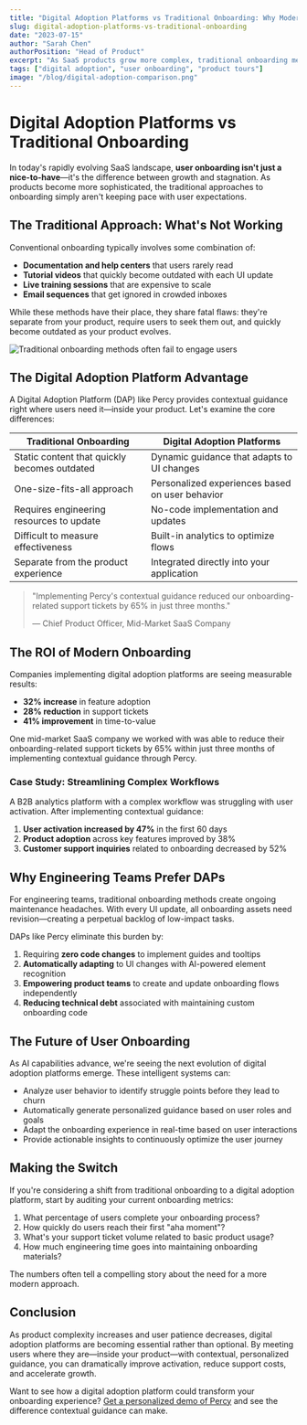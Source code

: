 ```yaml
---
title: "Digital Adoption Platforms vs Traditional Onboarding: Why Modern SaaS Teams Are Switching"
slug: digital-adoption-platforms-vs-traditional-onboarding
date: "2023-07-15"
author: "Sarah Chen"
authorPosition: "Head of Product"
excerpt: "As SaaS products grow more complex, traditional onboarding methods can't keep up. See why leading teams are embracing digital adoption platforms for faster activation and reduced churn."
tags: ["digital adoption", "user onboarding", "product tours"]
image: "/blog/digital-adoption-comparison.png"
---
```


# Digital Adoption Platforms vs Traditional Onboarding

In today's rapidly evolving SaaS landscape, **user onboarding isn't just a nice-to-have**—it's the difference between growth and stagnation. As products become more sophisticated, the traditional approaches to onboarding simply aren't keeping pace with user expectations.

## The Traditional Approach: What's Not Working

Conventional onboarding typically involves some combination of:

* **Documentation and help centers** that users rarely read
* **Tutorial videos** that quickly become outdated with each UI update
* **Live training sessions** that are expensive to scale
* **Email sequences** that get ignored in crowded inboxes

While these methods have their place, they share fatal flaws: they're separate from your product, require users to seek them out, and quickly become outdated as your product evolves.

![Traditional onboarding methods often fail to engage users](/blog/digital-adoption-comparison.png)

## The Digital Adoption Platform Advantage

A Digital Adoption Platform (DAP) like Percy provides contextual guidance right where users need it—inside your product. Let's examine the core differences:

| Traditional Onboarding | Digital Adoption Platforms |
|------------------------|----------------------------|
| Static content that quickly becomes outdated | Dynamic guidance that adapts to UI changes |
| One-size-fits-all approach | Personalized experiences based on user behavior |
| Requires engineering resources to update | No-code implementation and updates |
| Difficult to measure effectiveness | Built-in analytics to optimize flows |
| Separate from the product experience | Integrated directly into your application |

> "Implementing Percy's contextual guidance reduced our onboarding-related support tickets by 65% in just three months."
> 
> — Chief Product Officer, Mid-Market SaaS Company

## The ROI of Modern Onboarding

Companies implementing digital adoption platforms are seeing measurable results:

* **32% increase** in feature adoption
* **28% reduction** in support tickets
* **41% improvement** in time-to-value

One mid-market SaaS company we worked with was able to reduce their onboarding-related support tickets by 65% within just three months of implementing contextual guidance through Percy.

### Case Study: Streamlining Complex Workflows

A B2B analytics platform with a complex workflow was struggling with user activation. After implementing contextual guidance:

1. **User activation increased by 47%** in the first 60 days
2. **Product adoption** across key features improved by 38%
3. **Customer support inquiries** related to onboarding decreased by 52%

## Why Engineering Teams Prefer DAPs

For engineering teams, traditional onboarding methods create ongoing maintenance headaches. With every UI update, all onboarding assets need revision—creating a perpetual backlog of low-impact tasks.

DAPs like Percy eliminate this burden by:

1. Requiring **zero code changes** to implement guides and tooltips
2. **Automatically adapting** to UI changes with AI-powered element recognition
3. **Empowering product teams** to create and update onboarding flows independently
4. **Reducing technical debt** associated with maintaining custom onboarding code

## The Future of User Onboarding

As AI capabilities advance, we're seeing the next evolution of digital adoption platforms emerge. These intelligent systems can:

* Analyze user behavior to identify struggle points before they lead to churn
* Automatically generate personalized guidance based on user roles and goals
* Adapt the onboarding experience in real-time based on user interactions
* Provide actionable insights to continuously optimize the user journey

## Making the Switch

If you're considering a shift from traditional onboarding to a digital adoption platform, start by auditing your current onboarding metrics:

1. What percentage of users complete your onboarding process?
2. How quickly do users reach their first "aha moment"?
3. What's your support ticket volume related to basic product usage?
4. How much engineering time goes into maintaining onboarding materials?

The numbers often tell a compelling story about the need for a more modern approach.

## Conclusion

As product complexity increases and user patience decreases, digital adoption platforms are becoming essential rather than optional. By meeting users where they are—inside your product—with contextual, personalized guidance, you can dramatically improve activation, reduce support costs, and accelerate growth.

Want to see how a digital adoption platform could transform your onboarding experience? [Get a personalized demo of Percy](/demo) and see the difference contextual guidance can make. 